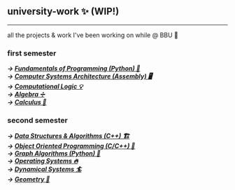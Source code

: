 ## university-work ✨ (WIP!)
---
all the projects & work I've been working on while @ BBU 💅

### first semester
***&rarr; [Fundamentals of Programming (Python) 🐍](https://github.com/saltylex/university-work/tree/main/1st%20year/fundamentals%20of%20programming)***  
***&rarr; [Computer Systems Architecture (Assembly) 🖥️](https://github.com/saltylex/university-work/tree/main/1st%20year/computer%20systems%20architecture)***  
***&rarr; [Computational Logic 💡](https://github.com/saltylex/university-work/tree/main/1st%20year/computational%20logic)***  
***&rarr; [Algebra ➗](https://github.com/saltylex/university-work/tree/main/1st%20year/algebra)***  
***&rarr; [Calculus 🧮](https://github.com/saltylex/university-work/tree/main/1st%20year/calculus)***  

### second semester
***&rarr; [Data Structures & Algorithms (C++) 🏗️](https://github.com/saltylex/university-work/tree/main/1st%20year/data%20structures%20%26%20algorithms)***  
***&rarr; [Object Oriented Programming (C/C++) 🧳](https://github.com/saltylex/university-work/tree/main/1st%20year/object%20oriented%20programming)***  
***&rarr; [Graph Algorithms (Python) 🌆](https://github.com/saltylex/university-work/tree/main/1st%20year/graph%20algorithms)***  
***&rarr; [Operating Systems 🔥](https://github.com/saltylex/university-work/tree/main/1st%20year/operating%20systems)***  
***&rarr; [Dynamical Systems 🏄](https://github.com/saltylex/university-work/tree/main/1st%20year/dynamical%20systems)***  
***&rarr; [Geometry 🔺](https://github.com/saltylex/university-work/tree/main/1st%20year/geometry)***  
